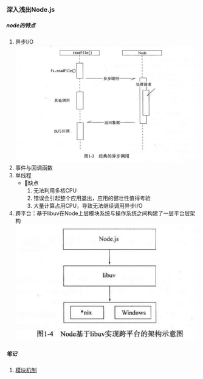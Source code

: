 ### 深入浅出Node.js

##### node的特点 
1. 异步I/O ![异步流程](./assets/1/异步.png)
2. 事件与回调函数
3. 单线程
   * 缺点
      1. 无法利用多核CPU  
      2. 错误会引起整个应用退出，应用的健壮性值得考验
      3. 大量计算占用CPU，导致无法继续调用异步I/O
4. 跨平台：基于libuv在Node上层模块系统与操作系统之间构建了一层平台层架构 ![跨平台](./assets/1/跨平台.png)

##### 笔记
1. [模块机制](./module.md)

